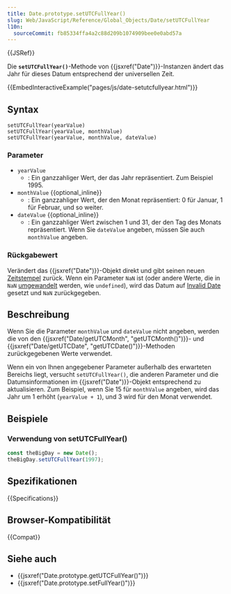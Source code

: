 ```yaml
---
title: Date.prototype.setUTCFullYear()
slug: Web/JavaScript/Reference/Global_Objects/Date/setUTCFullYear
l10n:
  sourceCommit: fb85334ffa4a2c88d209b1074909bee0e0abd57a
---
```


{{JSRef}}

Die **`setUTCFullYear()`**-Methode von {{jsxref("Date")}}-Instanzen ändert das Jahr für dieses Datum entsprechend der universellen Zeit.

{{EmbedInteractiveExample("pages/js/date-setutcfullyear.html")}}

## Syntax

```js-nolint
setUTCFullYear(yearValue)
setUTCFullYear(yearValue, monthValue)
setUTCFullYear(yearValue, monthValue, dateValue)
```

### Parameter

- `yearValue`
  - : Ein ganzzahliger Wert, der das Jahr repräsentiert. Zum Beispiel 1995.
- `monthValue` {{optional_inline}}
  - : Ein ganzzahliger Wert, der den Monat repräsentiert: 0 für Januar, 1 für Februar, und so weiter.
- `dateValue` {{optional_inline}}
  - : Ein ganzzahliger Wert zwischen 1 und 31, der den Tag des Monats repräsentiert. Wenn Sie `dateValue` angeben, müssen Sie auch `monthValue` angeben.

### Rückgabewert

Verändert das {{jsxref("Date")}}-Objekt direkt und gibt seinen neuen [Zeitstempel](/de/docs/Web/JavaScript/Reference/Global_Objects/Date#the_epoch_timestamps_and_invalid_date) zurück. Wenn ein Parameter `NaN` ist (oder andere Werte, die in `NaN` [umgewandelt](/de/docs/Web/JavaScript/Reference/Global_Objects/Number#number_coercion) werden, wie `undefined`), wird das Datum auf [Invalid Date](/de/docs/Web/JavaScript/Reference/Global_Objects/Date#the_epoch_timestamps_and_invalid_date) gesetzt und `NaN` zurückgegeben.

## Beschreibung

Wenn Sie die Parameter `monthValue` und `dateValue` nicht angeben, werden die von den {{jsxref("Date/getUTCMonth", "getUTCMonth()")}}- und {{jsxref("Date/getUTCDate", "getUTCDate()")}}-Methoden zurückgegebenen Werte verwendet.

Wenn ein von Ihnen angegebener Parameter außerhalb des erwarteten Bereichs liegt, versucht `setUTCFullYear()`, die anderen Parameter und die Datumsinformationen im {{jsxref("Date")}}-Objekt entsprechend zu aktualisieren. Zum Beispiel, wenn Sie 15 für `monthValue` angeben, wird das Jahr um 1 erhöht (`yearValue + 1`), und 3 wird für den Monat verwendet.

## Beispiele

### Verwendung von setUTCFullYear()

```js
const theBigDay = new Date();
theBigDay.setUTCFullYear(1997);
```

## Spezifikationen

{{Specifications}}

## Browser-Kompatibilität

{{Compat}}

## Siehe auch

- {{jsxref("Date.prototype.getUTCFullYear()")}}
- {{jsxref("Date.prototype.setFullYear()")}}
